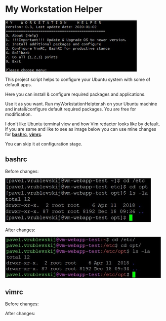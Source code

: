 # My Workstation Helper
![My Workstation Helper](img/menu.jpg)

This project script helps to configure your Ubuntu system with some of default apps.

Here you can install & configure required packages and applications.


Use it as you want. Run myWorkstationHelpter.sh on your Ubuntu machine and install/configure default required packages.
You are free for modification.

I don't like Ubuntu terminal view and how Vim redactor looks like by default.
If you are same and like to see as image below you can use mine changes for __[bashrc](files/.bashrc)__, __[vimrc](files/.vimrc)__.

You can skip it at configuration stage.

## bashrc
Before changes:

![bashrc example before](img/bashrc%20example%20before.jpg)

After changes:

![bashrc example after](img/bashrc%20example%20after.jpg)

## vimrc
Before changes:

After changes:
